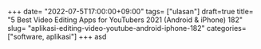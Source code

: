 +++
date= "2022-07-5T17:00:00+09:00"
tags= ["ulasan"]
draft=true
title= "5 Best Video Editing Apps for YouTubers 2021 (Android & iPhone)        182"
slug= "aplikasi-editing-video-youtube-android-iphone-182"
categories= ["software, aplikasi"]
+++
asd
